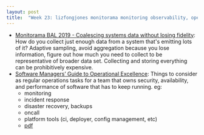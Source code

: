 ```yaml
---
layout: post
title:  "Week 23: lizfongjones monitorama monitoring observability, operations kate"
---
```


* [Monitorama BAL 2019 - Coalescing systems data without losing fidelity](https://www.youtube.com/watch?v=kPW3FXU52akf): How do you collect just enough data from a system that's emitting lots of it? Adaptive sampling, avoid aggregation because you lose information, figure out how much you need to collect to be representative of broader data set. Collecting and storing everything can be prohibitively expensive.
* [Software Managers’ Guide to Operational Excellence](https://dl.acm.org/doi/pdf/10.1145/3631176): Things to consider as regular operations tasks for a team that owns security, availability, and performance of software that has to keep running. eg:
    * monitoring
    * incident response
    * disaster recovery, backups
    * oncall
    * platform tools (ci, deployer, config management, etc)
    * [pdf](/assets/2024/Software%20Managers%20Guide%20to%20Operational%20Excellence.pdf)